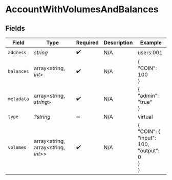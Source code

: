 # AccountWithVolumesAndBalances


## Fields

| Field                                     | Type                                      | Required                                  | Description                               | Example                                   |
| ----------------------------------------- | ----------------------------------------- | ----------------------------------------- | ----------------------------------------- | ----------------------------------------- |
| `address`                                 | *string*                                  | :heavy_check_mark:                        | N/A                                       | users:001                                 |
| `balances`                                | array<string, *int*>                      | :heavy_check_mark:                        | N/A                                       | {<br/>"COIN": 100<br/>}                   |
| `metadata`                                | array<string, *string*>                   | :heavy_check_mark:                        | N/A                                       | {<br/>"admin": "true"<br/>}               |
| `type`                                    | *?string*                                 | :heavy_minus_sign:                        | N/A                                       | virtual                                   |
| `volumes`                                 | array<string, array<string, *int*>>       | :heavy_check_mark:                        | N/A                                       | {<br/>"COIN": {<br/>"input": 100,<br/>"output": 0<br/>}<br/>} |